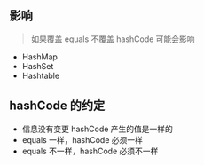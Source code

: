 ## 影响
> 如果覆盖 equals 不覆盖 hashCode 可能会影响
- HashMap
- HashSet
- Hashtable

## hashCode 的约定
- 信息没有变更 hashCode 产生的值是一样的
- equals 一样，hashCode 必须一样
- equals 不一样，hashCode 必须不一样